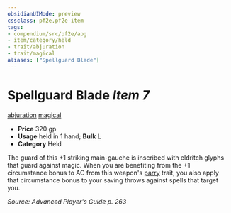 ```yaml
---
obsidianUIMode: preview
cssclass: pf2e,pf2e-item
tags:
- compendium/src/pf2e/apg
- item/category/held
- trait/abjuration
- trait/magical
aliases: ["Spellguard Blade"]
---
```

# Spellguard Blade *Item 7*  
[abjuration](rules/traits/abjuration.md)  [magical](rules/traits/magical.md)  

- **Price** 320 gp
- **Usage** held in 1 hand; **Bulk** L
- **Category** Held

The guard of this +1 striking main-gauche is inscribed with eldritch glyphs that guard against magic. When you are benefiting from the +1 circumstance bonus to AC from this weapon's [parry](rules/traits/parry.md) trait, you also apply that circumstance bonus to your saving throws against spells that target you.

*Source: Advanced Player's Guide p. 263*